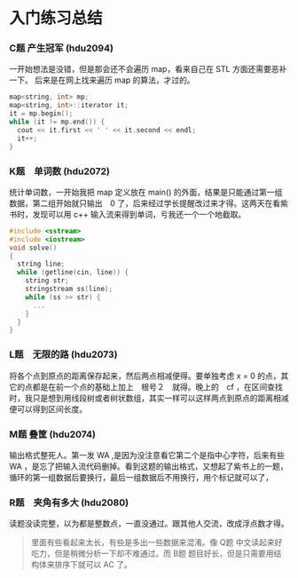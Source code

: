 入门练习总结
==========

### C题 产生冠军 (hdu2094)
一开始想法是没错，但是那会还不会遍历 map，看来自己在 STL 方面还需要恶补一下。
后来是在网上找来遍历 map 的算法，才过的。
```C++
map<string, int> mp;
map<string, int>::iterator it;
it = mp.begin();
while (it != mp.end()) {
  cout << it.first << ' ' << it.second << endl;
  it++;
}
```

### K题　单词数 (hdu2072)
统计单词数，一开始我把 map 定义放在 main() 的外面，结果是只能通过第一组数据，第二组开始就只输出　0 了，后来经过学长提醒改过来才得。这两天在看紫书时，发现可以用 c++ 输入流来得到单词，亏我还一个一个地截取。

```C++
#include <sstream>
#include <iostream>
void solve()
{
  string line;
  while (getline(cin, line)) {
    string str;
    stringstream ss(line);
    while (ss >> str) {
      ...
    }
  }
}
```
### L题　无限的路 (hdu2073)
将各个点到原点的距离保存起来，然后两点相减便得。要单独考虑 x = 0 的点，其它的点都是在前一个点的基础上加上　根号２　就得。晚上的　cf ，在区间查找时，我只是想到用线段树或者树状数组，其实一样可以这样两点到原点的距离相减便可以得到区间长度。

### M题 叠筐 (hdu2074)
输出格式整死人。第一发 WA ,是因为没注意看它第二个是指中心字符，后来有些 WA ，是忘了把输入流代码删掉。看到这题的输出格式，又想起了紫书上的一题，循环的第一组数据后要换行，最后一组数据后不用换行，用个标记就可以了，

### R题　夹角有多大 (hdu2080)
读题没读完整，以为都是整数点，一直没通过。跟其他人交流，改成浮点数才得。

> 里面有些看起来太长，有些是多出一些数据来混淆。像 Q题 中文读起来好吃力，但是稍微分析一下却不难通过。而 B题 题目好长，但是只需要用结构体来排序下就可以 AC 了。
